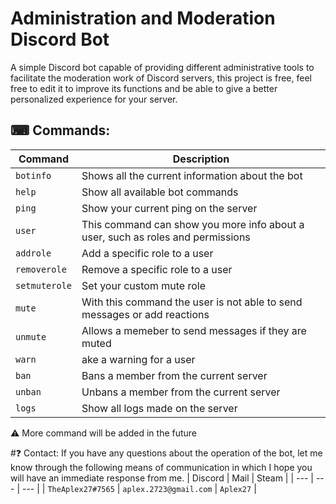 # Administration and Moderation Discord Bot

A simple Discord bot capable of providing different administrative tools to facilitate the moderation work of Discord servers, this project is free, feel free to edit it to improve its functions and be able to give a better personalized experience for your server.

## ⌨ Commands:
| Command | Description |
| --- | --- |
| `botinfo` | Shows all the current information about the bot |
| `help` | Show all available bot commands |
| `ping` | Show your current ping on the server |
| `user` | This command can show you more info about a user, such as roles and permissions |
| `addrole` | Add a specific role to a user |
| `removerole` | Remove a specific role to a user |
| `setmuterole` | Set your custom mute role |
| `mute` | With this command the user is not able to send messages or add reactions |
| `unmute` | Allows a memeber to send messages if they are muted |
| `warn` | ake a warning for a user |
| `ban` | Bans a member from the current server |
| `unban` | Unbans a member from the current server |
| `logs` | Show all logs made on the server |

⚠ More command will be added in the future

#❓ Contact:
If you have any questions about the operation of the bot, let me know through the following means of communication in which I hope you will have an immediate response from me.
| Discord | Mail | Steam |
| --- | --- | --- |
| `TheAplex27#7565` | `aplex.2723@gmail.com` | `Aplex27` |
